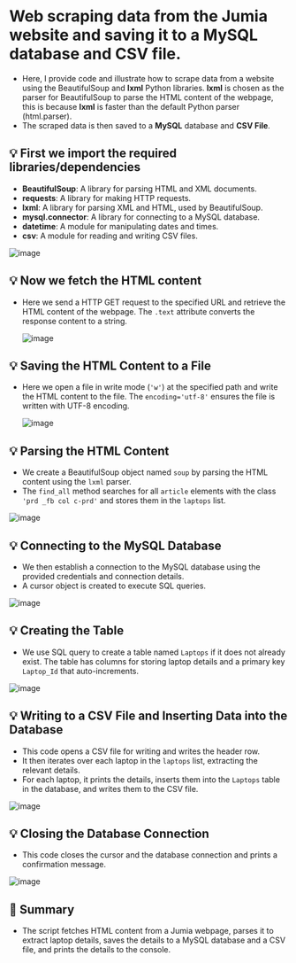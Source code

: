 # Web scraping data from the Jumia website and saving it to a MySQL database and CSV file.
- Here, I provide code and illustrate how to scrape data from a website using the BeautifulSoup and **lxml** Python libraries. **lxml** is chosen as the parser for BeautifulSoup to parse the HTML content of the webpage, this is because **lxml** is faster than the default Python parser (html.parser).
- The scraped data is then saved to a **MySQL** database and **CSV File**.

## 💡 First we import the required libraries/dependencies

- **BeautifulSoup**: A library for parsing HTML and XML documents.
- **requests**: A library for making HTTP requests.
- **lxml**: A library for parsing XML and HTML, used by BeautifulSoup.
- **mysql.connector**: A library for connecting to a MySQL database.
- **datetime**: A module for manipulating dates and times.
- **csv**: A module for reading and writing CSV files.
  
![image](https://github.com/user-attachments/assets/7be4ba8c-b771-42be-a562-efd2f18b20ed)

## 💡 Now we fetch the HTML content
- Here we send a HTTP GET request to the specified URL and retrieve the HTML content of the webpage. The `.text` attribute converts the response content to a string.
  
  ![image](https://github.com/user-attachments/assets/0f3b1593-fa17-4367-92ab-35a1cfdbedf9)
  
## 💡 Saving the HTML Content to a File
- Here we open a file in write mode (`'w'`) at the specified path and write the HTML content to the file. The `encoding='utf-8'` ensures the file is written with UTF-8 encoding.

  ![image](https://github.com/user-attachments/assets/ce6db3f6-8f41-495e-9f81-5ec0a9e6cf3a)

## 💡 Parsing the HTML Content
- We create a BeautifulSoup object named `soup` by parsing the HTML content using the `lxml` parser.
- The `find_all` method searches for all `article` elements with the class `'prd _fb col c-prd'` and stores them in the `laptops` list.
  
![image](https://github.com/user-attachments/assets/b705b340-069b-40e3-b31b-081870cd8805)

## 💡 Connecting to the MySQL Database
- We then establish a connection to the MySQL database using the provided credentials and connection details.
- A cursor object is created to execute SQL queries.
  
![image](https://github.com/user-attachments/assets/ea8f3689-aebc-4a98-87e0-b8dffa454354)

## 💡 Creating the Table
- We use SQL query to create a table named `Laptops` if it does not already exist. The table has columns for storing laptop details and a primary key `Laptop_Id` that auto-increments.

![image](https://github.com/user-attachments/assets/c02824d5-8c51-4c10-85c2-eca9c992fdcb)

## 💡 Writing to a CSV File and Inserting Data into the Database
- This code opens a CSV file for writing and writes the header row.
- It then iterates over each laptop in the `laptops` list, extracting the relevant details.
- For each laptop, it prints the details, inserts them into the `Laptops` table in the database, and writes them to the CSV file.

![image](https://github.com/user-attachments/assets/32f3043b-6307-47b5-b0af-049795bd2738)

## 💡 Closing the Database Connection
- This code closes the cursor and the database connection and prints a confirmation message.
  
![image](https://github.com/user-attachments/assets/36c118df-8a4f-47f6-909d-3b1baf58f691)

## 📌 Summary 
- The script fetches HTML content from a Jumia webpage, parses it to extract laptop details, saves the details to a MySQL database and a CSV file, and prints the details to the console.


